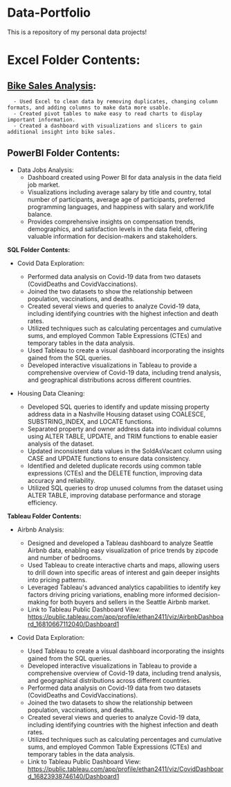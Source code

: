 # Data-Portfolio
This is a repository of my personal data projects!

# Excel Folder Contents:
  ## [Bike Sales Analysis](https://github.com/ethan2411/Data-Portfolio/tree/main/Excel/Bike%20Sales%20Analysis):
      - Used Excel to clean data by removing duplicates, changing column formats, and adding columns to make data more usable.
      - Created pivot tables to make easy to read charts to display important information.
      - Created a dashboard with visualizations and slicers to gain additional insight into bike sales.
      
      
## PowerBI Folder Contents:
  - Data Jobs Analysis:
      - Dashboard created using Power BI for data analysis in the data field job market.
      - Visualizations including average salary by title and country, total number of participants, average age of participants, preferred programming languages, and happiness with salary and work/life balance.
      - Provides comprehensive insights on compensation trends, demographics, and satisfaction levels in the data field, offering valuable information for decision-makers and stakeholders.


**SQL Folder Contents:**
  - Covid Data Exploration:
      - Performed data analysis on Covid-19 data from two datasets (CovidDeaths and CovidVaccinations).
      - Joined the two datasets to show the relationship between population, vaccinations, and deaths.
      - Created several views and queries to analyze Covid-19 data, including identifying countries with the highest infection and death rates.
      - Utilized techniques such as calculating percentages and cumulative sums, and employed Common Table Expressions (CTEs) and temporary tables in the data analysis.
      - Used Tableau to create a visual dashboard incorporating the insights gained from the SQL queries.
      - Developed interactive visualizations in Tableau to provide a comprehensive overview of Covid-19 data, including trend analysis, and geographical distributions across different countries.
      
  - Housing Data Cleaning:
      - Developed SQL queries to identify and update missing property address data in a Nashville Housing dataset using COALESCE, SUBSTRING_INDEX, and LOCATE functions.
      - Separated property and owner address data into individual columns using ALTER TABLE, UPDATE, and TRIM functions to enable easier analysis of the dataset.
      - Updated inconsistent data values in the SoldAsVacant column using CASE and UPDATE functions to ensure data consistency.
      - Identified and deleted duplicate records using common table expressions (CTEs) and the DELETE function, improving data accuracy and reliability.
      - Utilized SQL queries to drop unused columns from the dataset using ALTER TABLE, improving database performance and storage efficiency.
   

**Tableau Folder Contents:**
  - Airbnb Analysis:
      - Designed and developed a Tableau dashboard to analyze Seattle Airbnb data, enabling easy visualization of price trends by zipcode and number of bedrooms.
      - Used Tableau to create interactive charts and maps, allowing users to drill down into specific areas of interest and gain deeper insights into pricing patterns.
      - Leveraged Tableau's advanced analytics capabilities to identify key factors driving pricing variations, enabling more informed decision-making for both buyers and sellers in the Seattle Airbnb market.
      - Link to Tableau Public Dashboard View: https://public.tableau.com/app/profile/ethan2411/viz/AirbnbDashboard_16810667112040/Dashboard1
      
  - Covid Data Exploration:
      - Used Tableau to create a visual dashboard incorporating the insights gained from the SQL queries.
      - Developed interactive visualizations in Tableau to provide a comprehensive overview of Covid-19 data, including trend analysis, and geographical distributions across different countries.
      - Performed data analysis on Covid-19 data from two datasets (CovidDeaths and CovidVaccinations).
      - Joined the two datasets to show the relationship between population, vaccinations, and deaths.
      - Created several views and queries to analyze Covid-19 data, including identifying countries with the highest infection and death rates.
      - Utilized techniques such as calculating percentages and cumulative sums, and employed Common Table Expressions (CTEs) and temporary tables in the data analysis.
      - Link to Tableau Public Dashboard View: https://public.tableau.com/app/profile/ethan2411/viz/CovidDashboard_16823938746140/Dashboard1
